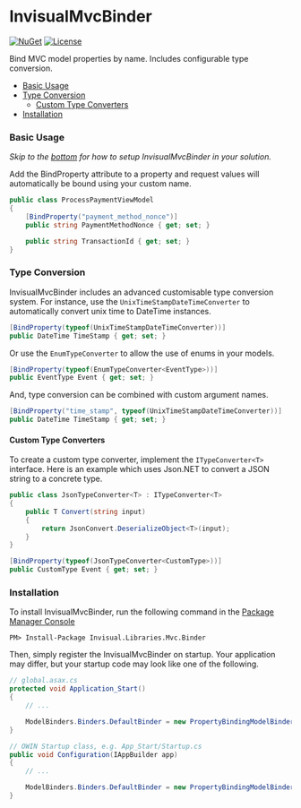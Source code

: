 # InvisualMvcBinder

[![NuGet](https://img.shields.io/nuget/v/Invisual.Libraries.Mvc.Binder.svg)](https://www.nuget.org/packages/Invisual.Libraries.Mvc.Binder)
[![License](https://img.shields.io/github/license/tombowers/InvisualMvcBinder.svg)](https://github.com/tombowers/InvisualMvcBinder/blob/master/LICENSE)

Bind MVC model properties by name. Includes configurable type conversion.

* [Basic Usage](#basic-usage)
* [Type Conversion](#type-conversion)
  * [Custom Type Converters](#custom-type-converters)
* [Installation](#installation)

### Basic Usage
_Skip to the [bottom](#installation) for how to setup InvisualMvcBinder in your solution._

Add the BindProperty attribute to a property and request values will automatically be bound using your custom name.

```C#
public class ProcessPaymentViewModel
{
    [BindProperty("payment_method_nonce")]
    public string PaymentMethodNonce { get; set; }

    public string TransactionId { get; set; }
}
```

### Type Conversion
InvisualMvcBinder includes an advanced customisable type conversion system.
For instance, use the `UnixTimeStampDateTimeConverter` to automatically convert unix time to DateTime instances.

```C#
[BindProperty(typeof(UnixTimeStampDateTimeConverter))]
public DateTime TimeStamp { get; set; }
```

Or use the `EnumTypeConverter` to allow the use of enums in your models.

```C#
[BindProperty(typeof(EnumTypeConverter<EventType>))]
public EventType Event { get; set; }
```

And, type conversion can be combined with custom argument names.
```C#
[BindProperty("time_stamp", typeof(UnixTimeStampDateTimeConverter))]
public DateTime TimeStamp { get; set; }
```

#### Custom Type Converters
To create a custom type converter, implement the `ITypeConverter<T>` interface.
Here is an example which uses Json.NET to convert a JSON string to a concrete type.
```C#
public class JsonTypeConverter<T> : ITypeConverter<T>
{
    public T Convert(string input)
    {
        return JsonConvert.DeserializeObject<T>(input);
    }
}
```
```C#
[BindProperty(typeof(JsonTypeConverter<CustomType>))]
public CustomType Event { get; set; }
```


### Installation
To install InvisualMvcBinder, run the following command in the [Package Manager Console](https://docs.nuget.org/docs/start-here/using-the-package-manager-console)
```
PM> Install-Package Invisual.Libraries.Mvc.Binder
```

Then, simply register the InvisualMvcBinder on startup. Your application may differ, but your startup code may look like one of the following. 
```C#
// global.asax.cs
protected void Application_Start()
{
    // ...

    ModelBinders.Binders.DefaultBinder = new PropertyBindingModelBinder();
}
```

```C#
// OWIN Startup class, e.g. App_Start/Startup.cs
public void Configuration(IAppBuilder app)
{
    // ...

    ModelBinders.Binders.DefaultBinder = new PropertyBindingModelBinder();
}
```